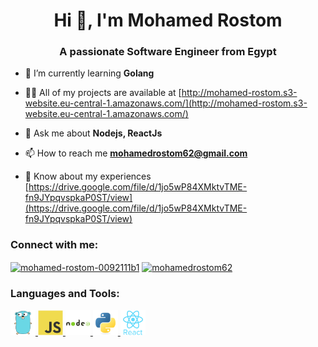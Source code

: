 <!--
**MohamedRostom0/MohamedRostom0** is a ✨ _special_ ✨ repository because its `README.md` (this file) appears on your GitHub profile.

Here are some ideas to get you started:

- 🔭 I’m currently working on ...
- 🌱 I’m currently learning ...
- 👯 I’m looking to collaborate on ...
- 🤔 I’m looking for help with ...
- 💬 Ask me about ...
- 📫 How to reach me: ...
- 😄 Pronouns: ...
- ⚡ Fun fact: ...
-->

<h1 align="center">Hi 👋, I'm Mohamed Rostom</h1>
<h3 align="center">A passionate Software Engineer from Egypt</h3>

- 🌱 I’m currently learning **Golang**

- 👨‍💻 All of my projects are available at [http://mohamed-rostom.s3-website.eu-central-1.amazonaws.com/](http://mohamed-rostom.s3-website.eu-central-1.amazonaws.com/)

- 💬 Ask me about **Nodejs, ReactJs**

- 📫 How to reach me **mohamedrostom62@gmail.com**

- 📄 Know about my experiences [https://drive.google.com/file/d/1jo5wP84XMktvTME-fn9JYpqvspkaP0ST/view](https://drive.google.com/file/d/1jo5wP84XMktvTME-fn9JYpqvspkaP0ST/view)

<h3 align="left">Connect with me:</h3>
<p align="left">
<a href="https://linkedin.com/in/mohamed-rostom-0092111b1" target="blank"><img align="center" src="https://raw.githubusercontent.com/rahuldkjain/github-profile-readme-generator/master/src/images/icons/Social/linked-in-alt.svg" alt="mohamed-rostom-0092111b1" height="30" width="40" /></a>
<a href="https://www.leetcode.com/mohamedrostom62" target="blank"><img align="center" src="https://raw.githubusercontent.com/rahuldkjain/github-profile-readme-generator/master/src/images/icons/Social/leet-code.svg" alt="mohamedrostom62" height="30" width="40" /></a>
</p>

<h3 align="left">Languages and Tools:</h3>
<p align="left"> <a href="https://golang.org" target="_blank" rel="noreferrer"> <img src="https://raw.githubusercontent.com/devicons/devicon/master/icons/go/go-original.svg" alt="go" width="40" height="40"/> </a> <a href="https://developer.mozilla.org/en-US/docs/Web/JavaScript" target="_blank" rel="noreferrer"> <img src="https://raw.githubusercontent.com/devicons/devicon/master/icons/javascript/javascript-original.svg" alt="javascript" width="40" height="40"/> </a> <a href="https://nodejs.org" target="_blank" rel="noreferrer"> <img src="https://raw.githubusercontent.com/devicons/devicon/master/icons/nodejs/nodejs-original-wordmark.svg" alt="nodejs" width="40" height="40"/> </a> <a href="https://www.python.org" target="_blank" rel="noreferrer"> <img src="https://raw.githubusercontent.com/devicons/devicon/master/icons/python/python-original.svg" alt="python" width="40" height="40"/> </a> <a href="https://reactjs.org/" target="_blank" rel="noreferrer"> <img src="https://raw.githubusercontent.com/devicons/devicon/master/icons/react/react-original-wordmark.svg" alt="react" width="40" height="40"/> </a> </p>
